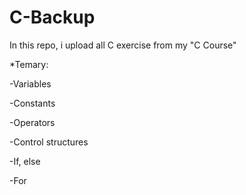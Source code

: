 # C-Backup
In this repo, i upload all C exercise from my "C Course"

*Temary:

-Variables

-Constants

-Operators

-Control structures

  -If, else
  
  -For
  
